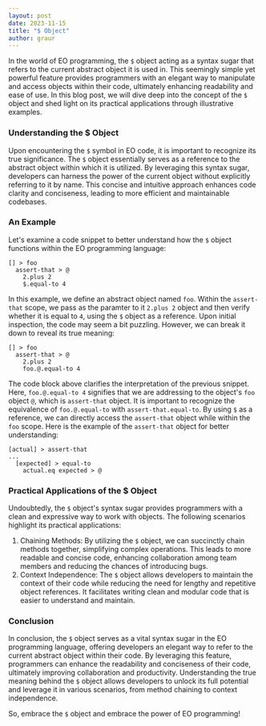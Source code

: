 ```yaml
---
layout: post
date: 2023-11-15
title: "$ Object"
author: graur
---
```


In the world of EO programming, the `$` object acting as a syntax sugar that refers to the current abstract object it is used in.
This seemingly simple yet powerful feature provides programmers with an elegant way to manipulate and access objects within their code, 
ultimately enhancing readability and ease of use.
In this blog post, we will dive deep into the concept of the `$` object and shed light on its practical applications through illustrative examples.

### Understanding the $ Object
Upon encountering the `$` symbol in EO code, it is important to recognize its true significance.
The `$` object essentially serves as a reference to the abstract object within which it is utilized. 
By leveraging this syntax sugar, developers can harness the power of the current object without explicitly referring to it by name. 
This concise and intuitive approach enhances code clarity and conciseness, leading to more efficient and maintainable codebases.

### An Example
Let's examine a code snippet to better understand how the `$` object functions within the EO programming language:

```
[] > foo
  assert-that > @
    2.plus 2
    $.equal-to 4
```

In this example, we define an abstract object named `foo`. Within the `assert-that` scope, we pass as the paramter to it `2.plus 2` object 
and then verify whether it is equal to `4`, using the `$` object as a reference.
Upon initial inspection, the code may seem a bit puzzling. However, we can break it down to reveal its true meaning:

```
[] > foo
  assert-that > @
    2.plus 2
    foo.@.equal-to 4
```

The code block above clarifies the interpretation of the previous snippet. 
Here, `foo.@.equal-to 4` signifies that we are addressing to the object's `foo` object `@`, which is `assert-that` object. 
It is important to recognize the equivalence of `foo.@.equal-to` with `assert-that.equal-to`. 
By using `$` as a reference, we can directly access the `assert-that` object while within the `foo` scope.
Here is the example of the `assert-that` object for better understanding:

```
[actual] > assert-that
...
  [expected] > equal-to
    actual.eq expected > @
```

### Practical Applications of the $ Object
Undoubtedly, the `$` object's syntax sugar provides programmers with a clean and expressive way to work with objects.
The following scenarios highlight its practical applications:
1. Chaining Methods:
By utilizing the `$` object, we can succinctly chain methods together, simplifying complex operations. 
This leads to more readable and concise code, enhancing collaboration among team members and reducing the chances of introducing bugs.
2. Context Independence:
The `$` object allows developers to maintain the context of their code while reducing the need for lengthy and repetitive object references. 
It facilitates writing clean and modular code that is easier to understand and maintain.

### Conclusion
In conclusion, the `$` object serves as a vital syntax sugar in the EO programming language, offering developers an elegant way to refer to the current 
abstract object within their code. 
By leveraging this feature, programmers can enhance the readability and conciseness of their code, ultimately improving collaboration and productivity. 
Understanding the true meaning behind the `$` object allows developers to unlock its full potential and leverage it in various scenarios, 
from method chaining to context independence. 

So, embrace the `$` object and embrace the power of EO programming!
